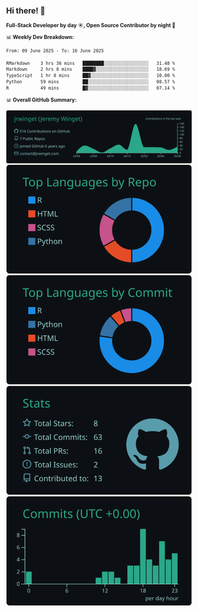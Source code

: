 ## Hi there! 👋

**Full-Stack Developer by day ☀️, Open Source Contributor by night 🌙**

📊 **Weekly Dev Breakdown:**
<!--START_SECTION:waka-->

```txt
From: 09 June 2025 - To: 16 June 2025

RMarkdown    3 hrs 36 mins   ████████░░░░░░░░░░░░░░░░░   31.48 %
Markdown     2 hrs 8 mins    ████▓░░░░░░░░░░░░░░░░░░░░   18.69 %
TypeScript   1 hr 8 mins     ██▓░░░░░░░░░░░░░░░░░░░░░░   10.00 %
Python       59 mins         ██░░░░░░░░░░░░░░░░░░░░░░░   08.57 %
R            49 mins         █▓░░░░░░░░░░░░░░░░░░░░░░░   07.14 %
```

<!--END_SECTION:waka-->

📊 **Overall GitHub Summary:**

[![](https://raw.githubusercontent.com/jrwinget/jrwinget/main/profile-summary-card-output/gotham/0-profile-details.svg)](https://github.com/vn7n24fzkq/github-profile-summary-cards)
[![](https://raw.githubusercontent.com/jrwinget/jrwinget/main/profile-summary-card-output/gotham/1-repos-per-language.svg)](https://github.com/vn7n24fzkq/github-profile-summary-cards) [![](https://raw.githubusercontent.com/jrwinget/jrwinget/main/profile-summary-card-output/gotham/2-most-commit-language.svg)](https://github.com/vn7n24fzkq/github-profile-summary-cards)
[![](https://raw.githubusercontent.com/jrwinget/jrwinget/main/profile-summary-card-output/gotham/3-stats.svg)](https://github.com/vn7n24fzkq/github-profile-summary-cards) [![](https://raw.githubusercontent.com/jrwinget/jrwinget/main/profile-summary-card-output/gotham/4-productive-time.svg)](https://github.com/vn7n24fzkq/github-profile-summary-cards)

